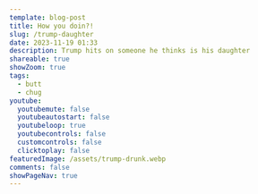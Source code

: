 ```yaml
---
template: blog-post
title: How you doin?!
slug: /trump-daughter
date: 2023-11-19 01:33
description: Trump hits on someone he thinks is his daughter
shareable: true
showZoom: true
tags:
  - butt
  - chug
youtube:
  youtubemute: false
  youtubeautostart: false
  youtubeloop: true
  youtubecontrols: false
  customcontrols: false
  clicktoplay: false
featuredImage: /assets/trump-drunk.webp
comments: false
showPageNav: true
---
```

